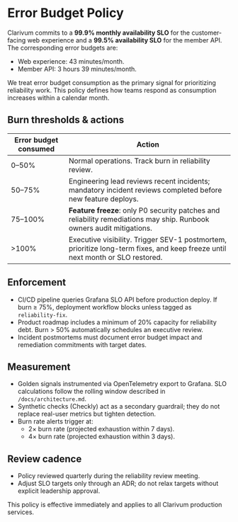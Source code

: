 # Error Budget Policy

Clarivum commits to a **99.9% monthly availability SLO** for the customer-facing web experience and a **99.5% availability SLO** for the member API. The corresponding error budgets are:

- Web experience: 43 minutes/month.
- Member API: 3 hours 39 minutes/month.

We treat error budget consumption as the primary signal for prioritizing reliability work. This policy defines how teams respond as consumption increases within a calendar month.

## Burn thresholds & actions

| Error budget consumed | Action |
|-----------------------|--------|
| 0–50%                 | Normal operations. Track burn in reliability review. |
| 50–75%                | Engineering lead reviews recent incidents; mandatory incident reviews completed before new feature deploys. |
| 75–100%               | **Feature freeze**: only P0 security patches and reliability remediations may ship. Runbook owners audit mitigations. |
| >100%                 | Executive visibility. Trigger SEV-1 postmortem, prioritize long-term fixes, and keep freeze until next month or SLO restored. |

## Enforcement

- CI/CD pipeline queries Grafana SLO API before production deploy. If burn ≥ 75%, deployment workflow blocks unless tagged as `reliability-fix`.
- Product roadmap includes a minimum of 20% capacity for reliability debt. Burn > 50% automatically schedules an executive review.
- Incident postmortems must document error budget impact and remediation commitments with target dates.

## Measurement

- Golden signals instrumented via OpenTelemetry export to Grafana. SLO calculations follow the rolling window described in `/docs/architecture.md`.
- Synthetic checks (Checkly) act as a secondary guardrail; they do not replace real-user metrics but tighten detection.
- Burn rate alerts trigger at:
  - 2× burn rate (projected exhaustion within 7 days).
  - 4× burn rate (projected exhaustion within 3 days).

## Review cadence

- Policy reviewed quarterly during the reliability review meeting.
- Adjust SLO targets only through an ADR; do not relax targets without explicit leadership approval.

This policy is effective immediately and applies to all Clarivum production services.
